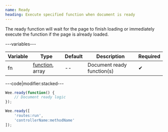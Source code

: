 ```yaml
---
name: Ready
heading: Execute specified function when document is ready
---
```


The ready function will wait for the page to finish loading or immediately execute the function if the page is already loaded.

---variables---

| Variable | Type | Default | Description | Required |
| -- | -- | -- | -- | -- |
| fn | [function](/script/#functions), array | -- | Document ready function(s) | ✔ |

---code|modifier:stacked---

```javascript
Wee.ready(function() {
	// Document ready logic
});
```

```javascript
Wee.ready([
	'routes:run',
	'controllerName:methodName'
]);
```